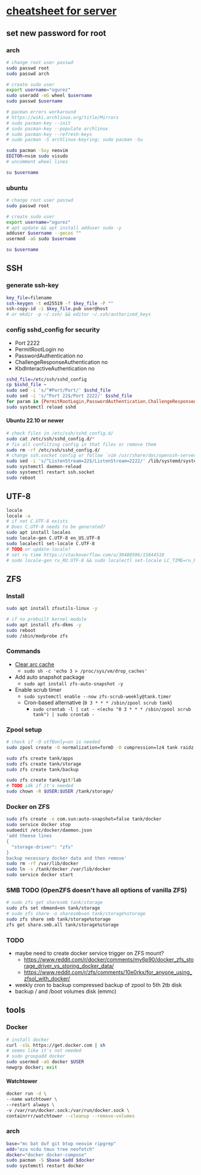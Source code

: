 # [cheatsheet for server](./)

## set new password for root

### arch

```bash
# change root user passwd
sudo passwd root
sudo passwd arch

# create sudo user
export username="ogurez"
sudo useradd -mG wheel $username
sudo passwd $username

# pacman errors workaround
# https://wiki.archlinux.org/title/Mirrors
# sudo pacman-key --init
# sudo pacman-key --populate archlinux
# sudo pacman-key --refresh-keys
# sudo pacman -S archlinux-keyring; sudo pacman -Su

sudo pacman -Suy neovim
EDITOR=nvim sudo visudo
# uncomment wheel lines

su $username
```

### ubuntu

```bash
# change root user passwd
sudo passwd root

# create sudo user
export username="ogurez"
# apt update && apt install adduser sudo -y
adduser $username --gecos ""
usermod -aG sudo $username

su $username
```

## SSH

### generate ssh-key

```bash
key_file=filename
ssh-keygen -t ed25519 -f $key_file -P ""
ssh-copy-id -i $key_file.pub user@host
# or mkdir -p ~/.ssh/ && editor ~/.ssh/authorized_keys
```

### config sshd_config for security

- Port 2222
- PermitRootLogin no
- PasswordAuthentication no
- ChallengeResponseAuthentication no
- KbdInteractiveAuthentication no

``` bash
sshd_file=/etc/ssh/sshd_config
cp $sshd_file ~
sudo sed -i 's/^#Port/Port/' $sshd_file
sudo sed -i 's/^Port 22$/Port 2222/' $sshd_file
for param in {PermitRootLogin,PasswordAuthentication,ChallengeResponseAuthentication,KbdInteractiveAuthentication}; do sudo sed -i "s/^#$param/$param/" $sshd_file && sudo sed -i "s/^$param yes$/$param no/" $sshd_file; done
sudo systemctl reload sshd
```

#### Ubuntu 22.10 or newer

```bash
# check files in /etc/ssh/sshd_config.d/
sudo cat /etc/ssh/sshd_config.d/*
# fix all confilting config in that files or remove them
sudo rm -rf /etc/ssh/sshd_config.d/
# change ssh.socket config or follow `vim /usr/share/doc/openssh-server/README.Debian.gz`
sudo sed -i 's/^ListenStream=22$/ListenStream=2222/' /lib/systemd/system/ssh.socket
sudo systemctl daemon-reload
sudo systemctl restart ssh.socket
sudo reboot
```

## UTF-8

```bash
locale
locale -a
# if not C.UTF-8 exists
# Does C.UTF-8 needs to be generated?
sudo apt install locales
sudo locale-gen C.UTF-8 en_US.UTF-8
sudo localectl set-locale C.UTF-8
# TODO or update-locale?
# set ru time https://stackoverflow.com/a/30480596/15844518
# sudo locale-gen ru_RU.UTF-8 && sudo localectl set-locale LC_TIME=ru_RU.UTF-8
```

## ZFS

### Install

```bash
sudo apt install zfsutils-linux -y

# if no prebuilt kernel module
sudo apt install zfs-dkms -y
sudo reboot
sudo /sbin/modprobe zfs
```

### Commands

- [Clear arc cache](https://netpoint-dc.com/blog/zfs-caching-arc-l2arc-linux/)
  - `sudo sh -c 'echo 3 > /proc/sys/vm/drop_caches'`
- Add auto snapshot package
  - `sudo apt install zfs-auto-snapshot -y`
- Enable scrub timer
  - `sudo systemctl enable --now zfs-scrub-weekly@tank.timer`
  - Cron-based alternative (`0 3 * * * /sbin/zpool scrub tank`)
    - `sudo crontab -l | cat - <(echo "0 3 * * * /sbin/zpool scrub tank") | sudo crontab -`

### Zpool setup

```bash
# check if -O utf8only=on is needed
sudo zpool create -O normalization=formD -O compression=lz4 tank raidz sda sdb sdc sdd

sudo zfs create tank/apps
sudo zfs create tank/storage
sudo zfs create tank/backup

sudo zfs create tank/git?lab
# TODO idk if it's needed
sudo chown -R $USER:$USER /tank/storage/
```

### Docker on ZFS

```bash
sudo zfs create -o com.sun:auto-snapshot=false tank/docker
sudo service docker stop
sudoedit /etc/docker/daemon.json
'add theese lines
{
  "storage-driver": "zfs"
}
backup necessary docker data and then remove'
sudo rm -rf /var/lib/docker
sudo ln -s /tank/docker /var/lib/docker
sudo service docker start
```

### SMB TODO (OpenZFS doesn't have all options of vanilla ZFS)

```bash
# sudo zfs get sharesmb tank/storage
sudo zfs set nbmand=on tank/storage
# sudo zfs share -o sharesmb=on tank/storage%storage
sudo zfs share smb tank/storage%storage
zfs get share.smb.all tank/storage%storage
```

### TODO

- maybe need to create docker service trigger on ZFS mount?
  - <https://www.reddit.com/r/docker/comments/my6p90/docker_zfs_storage_driver_vs_storing_docker_data/>
  - <https://www.reddit.com/r/zfs/comments/10e0rkx/for_anyone_using_zfsol_with_docker/>
- weekly cron to backup compressed backup of zpool to 5th 2tb disk
- backup / and /boot volumes disk (emmc)

## tools

### Docker

```bash
# install docker
curl -sSL https://get.docker.com | sh
# seems like it's not needed
# sudo groupadd docker
sudo usermod -aG docker $USER
newgrp docker; exit
```

#### Watchtower

```bash
docker run -d \
--name watchtower \
--restart always \
-v /var/run/docker.sock:/var/run/docker.sock \
containrrr/watchtower --cleanup --remove-volumes
```

### arch

```bash
base="mc bat duf git btop neovim ripgrep"
add="eza ncdu tmux tree neofetch"
docker="docker docker-compose"
sudo pacman -S $base $add $docker
sudo systemctl restart docker
```
